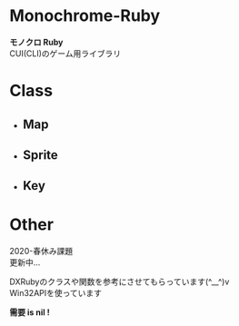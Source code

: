 # Monochrome-Ruby
__モノクロ Ruby__  
CUI(CLI)のゲーム用ライブラリ  

# Class
- ## Map
- ## Sprite
- ## Key

# Other  
2020-春休み課題  
更新中... 

DXRubyのクラスや関数を参考にさせてもらっています(^__^)v  
Win32APIを使っています  

__需要 is nil !__

